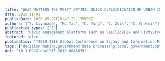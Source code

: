 ```yaml
---
title: "WHAT MATTERS THE MOST? OPTIMAL QUICK CLASSIFICATION OF URBAN ISSUE REPORTS BY IMPORTANCE"
date: 2018-11-01
publishDate: 2020-05-22T18:47:22.175503Z
authors: ["Y. Liyanage", "M. Yao", "C. Yong", "D. Zois", "C. Chelmis"]
publication_types: ["1"]
abstract: "Civic engagement platforms such as SeeClickFix and FixMyStreet have revolutionized the way citizens interact with local governments to report and resolve urban issues. However, recognizing which urban issues are important to the community in an accurate and timely manner is essential for authorities to prioritize important issues, allocate resources and maintain citizens' satisfaction with local governments. To this end, a novel formulation based on optimal stopping theory is devised to infer urban issues importance from ambiguous textual, time and location information. The goal is to optimize recognition accuracy, while minimizing the time to reach a decision. The optimal classification and stopping rules are derived. Furthermore, a near-real-time urban issue reports processing method to infer the importance of incoming issues is proposed. The effectiveness of the proposed method is illustrated on a real-word dataset from SeeClick-Fix, where significant reduction in time-to-decision without sacrificing accuracy is observed."
featured: false
publication: "*2018 IEEE Global Conference on Signal and Information Processing (GlobalSIP)*"
tags: ["decision making;government data processing;local government;optimisation;pattern classification;public administration;resource allocation;town and country planning;civic engagement platforms;local governments;optimal stopping theory;optimal classification;near-real-time urban issue reports processing method;resource allocation;Feature extraction;Random variables;Local government;Urban areas;Classification algorithms;Computer science;participatory civil issues;issue urgency;government 2.0;optimal stopping theory;quickest detection"]
doi: "10.1109/GlobalSIP.2018.8646639"
---
```


